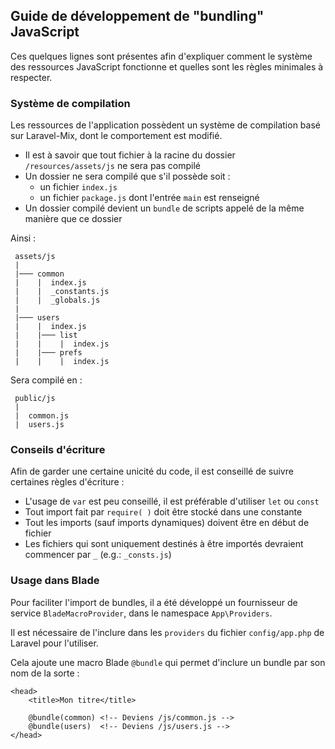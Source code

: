 ## Guide de développement de "bundling" JavaScript

Ces quelques lignes sont présentes afin d'expliquer comment le système des ressources JavaScript fonctionne
et quelles sont les règles minimales à respecter.

### Système de compilation

Les ressources de l'application possèdent un système de compilation basé sur Laravel-Mix, dont le comportement
est modifié.

- Il est à savoir que tout fichier à la racine du dossier `/resources/assets/js` ne sera pas compilé
- Un dossier ne sera compilé que s'il possède soit :
    - un fichier `index.js`
    - un fichier `package.js` dont l'entrée `main` est renseigné
- Un dossier compilé devient un `bundle` de scripts appelé de la même manière que ce dossier


Ainsi :

```
 assets/js
 |
 |─── common
 |    |  index.js
 |    |  _constants.js
 |    |  _globals.js
 |
 |─── users
 |    |  index.js
 |    |─── list
 |    |    |  index.js
 |    |─── prefs
 |    |    |  index.js
```

Sera compilé en :

```
 public/js
 |
 |  common.js
 |  users.js
```


### Conseils d'écriture

Afin de garder une certaine unicité du code, il est conseillé de suivre certaines règles d'écriture :

- L'usage de `var` est peu conseillé, il est préférable d'utiliser `let` ou `const`
- Tout import fait par `require( )` doit être stocké dans une constante
- Tout les imports (sauf imports dynamiques) doivent être en début de fichier
- Les fichiers qui sont uniquement destinés à être importés devraient commencer par `_`  (e.g.: `_consts.js`)



### Usage dans Blade

Pour faciliter l'import de bundles, il a été développé un fournisseur de service `BladeMacroProvider`,
dans le namespace `App\Providers`.

Il est nécessaire de l'inclure dans les `providers` du fichier `config/app.php` de Laravel pour l'utiliser.

Cela ajoute une macro Blade `@bundle` qui permet d'inclure un bundle par son nom de la sorte :

```blade
<head>
    <title>Mon titre</title>
    
    @bundle(common) <!-- Deviens /js/common.js -->
    @bundle(users)  <!-- Deviens /js/users.js -->
</head>
```
